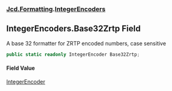 ### [Jcd.Formatting](Jcd.Formatting.md 'Jcd.Formatting').[IntegerEncoders](Jcd.Formatting.IntegerEncoders.md 'Jcd.Formatting.IntegerEncoders')

## IntegerEncoders.Base32Zrtp Field

A base 32 formatter for ZRTP encoded numbers, case sensitive

```csharp
public static readonly IntegerEncoder Base32Zrtp;
```

#### Field Value
[IntegerEncoder](Jcd.Formatting.IntegerEncoder.md 'Jcd.Formatting.IntegerEncoder')